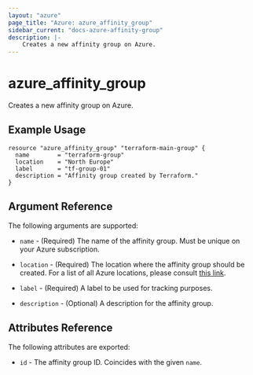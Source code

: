 ```yaml
---
layout: "azure"
page_title: "Azure: azure_affinity_group"
sidebar_current: "docs-azure-affinity-group"
description: |-
    Creates a new affinity group on Azure.
---
```


# azure\_affinity\_group

Creates a new affinity group on Azure.

## Example Usage

```hcl
resource "azure_affinity_group" "terraform-main-group" {
  name        = "terraform-group"
  location    = "North Europe"
  label       = "tf-group-01"
  description = "Affinity group created by Terraform."
}
```

## Argument Reference

The following arguments are supported:

* `name` - (Required) The name of the affinity group. Must be unique on your
    Azure subscription.

* `location` - (Required) The location where the affinity group should be created.
    For a list of all Azure locations, please consult [this link](https://azure.microsoft.com/en-us/regions/).

* `label` - (Required) A label to be used for tracking purposes.

* `description` - (Optional) A description for the affinity group.

## Attributes Reference

The following attributes are exported:

* `id` - The affinity group ID. Coincides with the given `name`.
